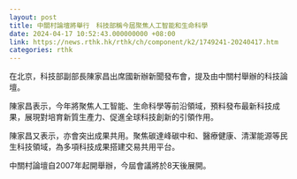 ```yaml
---
layout: post
title: 中關村論壇將舉行　科技部稱今屆聚焦人工智能和生命科學
date: 2024-04-17 10:52:43.000000000 +08:00
link: https://news.rthk.hk/rthk/ch/component/k2/1749241-20240417.htm
categories: rthk
---
```


在北京，科技部副部長陳家昌出席國新辦新聞發布會，提及由中關村舉辦的科技論壇。

陳家昌表示，今年將聚焦人工智能、生命科學等前沿領域，預料發布最新科技成果，展現對培育新質生產力、促進全球科技創新的引領作用。

陳家昌又表示，亦會突出成果共用。聚焦碳達峰碳中和、醫療健康、清潔能源等民生科技領域，為多項科技成果搭建交易共用平台。

中關村論壇自2007年起開舉辦，今屆會議將於8天後展開。
